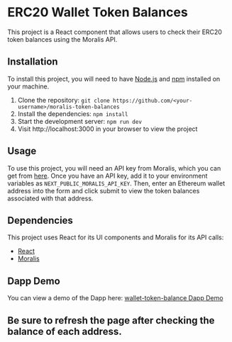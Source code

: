# ERC20 Wallet Token Balances

This project is a React component that allows users to check their ERC20 token balances using the Moralis API.

## Installation

To install this project, you will need to have [Node.js](https://nodejs.org/en/) and [npm](https://www.npmjs.com/) installed on your machine.

1. Clone the repository: `git clone https://github.com/<your-username>/moralis-token-balances`
2. Install the dependencies: `npm install`
3. Start the development server: `npm run dev`
4. Visit http://localhost:3000 in your browser to view the project

## Usage

To use this project, you will need an API key from Moralis, which you can get from [here](https://dashboard.moralisweb3.com). Once you have an API key, add it to your environment variables as `NEXT_PUBLIC_MORALIS_API_KEY`. Then, enter an Ethereum wallet address into the form and click submit to view the token balances associated with that address.

## Dependencies

This project uses React for its UI components and Moralis for its API calls:

- [React](https://reactjs.org/)
- [Moralis](https://moralisweb3.com)

## Dapp Demo

You can view a demo of the Dapp here: [wallet-token-balance Dapp Demo](https://wallet-token-balances.vercel.app/)

## Be sure to refresh the page after checking the balance of each address.
